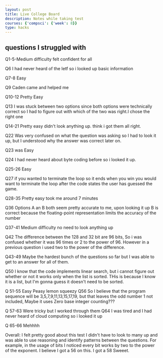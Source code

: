 ```yaml
---
layout: post
title: Live College Board
description: Notes while taking test
courses: {'compsci': {'week': 8}}
type: hacks
---
```


## questions I struggled with
Q1-5-Medium difficulty felt confident for all

Q6 I had never heard of the Ietf so i looked up basic information

Q7-8 Easy

Q9 Caden came and helped me

Q10-12 Pretty Easy

Q13 I was stuck between two options since both options were technically correct so I had to figure out with which of the two was right.I chose the right one

Q14-21 Pretty easy didn't look anything up. think i got them all right.

Q22 Was very confused on what the question was asking so I had to look it up, but I understood why the answer was correct later on.

Q23 was Easy

Q24 I had never heard about byte coding before so i looked it up.

Q25-26 Easy

Q27 if you wanted to terminate the loop so it ends when you win you would want to terminate the loop after the code states the user has guessed the game.

Q28-35 Pretty easy took me around 7 minutes

Q36 Options A an B both seem pretty accurate to me, upon looking it up B is correct because the floating-point representation limits the accuracy of the number

Q37-41 Medium difficulty no need to look anything up

Q42 The difference between the 128 and 32 bit are 96 bits, So i was confused whether it was 96 times or 2 to the power of 96. However in a previous question i used two to the power of the difference.

Q43-49 Maybe the hardest bunch of the questions so far but I was able to get to an answer for all of them.

Q50 I know that the code implements linear search, but i cannot figure out whether or not it works only when the list is sorted. THis is because I know it is a list, but I'm gonna guess it doesn't need to be sorted.

Q 51-55 Easy Peasy lemon squeezy
Q56 So I believe that the program sequence will be 3,5,7,9,11,13,15,17,19, but that leaves the odd number 1 not included, Maybe it uses Zero base integer counting???

Q 57-63 Were tricky but I worked through them
Q64 I was tired and I had never heard of cloud computing so i looked it up

Q 65-66 Mehhhh

Overall: I felt pretty good about this test I didn't have to look to many up and was able to use reasoning and identify patterns between the questions. For example, in the usage of bits I noticed every bit works by two to the power of the exponent. I believe I got a 56 on this. I got a 58 Sweeet.



